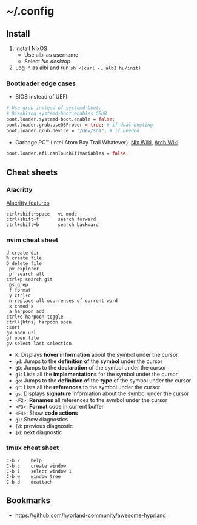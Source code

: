 # ~/.config

## Install
1. [Install NixOS](https://nixos.org/download.html#download-nixos)
   - Use albi as username
   - Select *No desktop*
2. Log in as albi and run `sh <(curl -L alb1.hu/init)`

### Bootloader edge cases
- BIOS instead of UEFI: 
```nix
# Use grub instead of systemd-boot:
# Disabling systemd-boot enables GRUB
boot.loader.systemd-boot.enable = false;
boot.loader.grub.useOSProber = true; # if dual booting
boot.loader.grub.device = "/dev/sda"; # if needed
```

- Garbage PC™ (Intel Atom Bay Trail Whatever): [Nix Wiki](https://nixos.wiki/wiki/Bootloader#Installing_x86_64_NixOS_on_IA-32_UEFI), [Arch Wiki](https://wiki.archlinux.org/title/Unified_Extensible_Firmware_Interface#UEFI_firmware_bitness)
```nix
boot.loader.efi.canTouchEfiVariables = false;
```

## Cheat sheets

### Alacritty

[Alacritty features](https://github.com/alacritty/alacritty/blob/master/docs/features.md)

```
ctrl+shift+space   vi mode
ctrl+shift+f       search forward
ctrl+shift+b       search backward
```

### nvim cheat sheet

```
d create dir
% create file
D delete file
 pv explorer
 pf search all
ctrl+p search git
 ps grep
 f format
 y ctrl+c
 n replace all ocurrences of current word
 x chmod x
 a harpoon add
ctrl+e harpoon toggle
ctrl+{htns} harpoon open
:sort
gx open url
gf open file
gv select last selection
```

- `K`: Displays **hover information** about the symbol under the cursor
- `gd`: Jumps to the **definition of** the **symbol** under the cursor
- `gD`: Jumps to the **declaration** of the symbol under the cursor
- `gi`: Lists all the **implementations** for the symbol under the cursor
- `go`: Jumps to the **definition of** the **type** of the symbol under the cursor
- `gr`: Lists all the **references** to the symbol under the cursor
- `gs`: Displays **signature** information about the symbol under the cursor
- `<F2>`: **Renames** all references to the symbol under the cursor
- `<F3>`: **Format** code in current buffer
- `<F4>`: Show **code actions**
- `gl`: Show diagnostics
- `[d`: previous diagnostic
- `]d`: next diagnostic

### tmux cheat sheet

```
C-b ?    help
C-b c    create window
C-b 1    select window 1
C-b w    window tree
C-b d    deattach
```

## Bookmarks

- https://github.com/hyprland-community/awesome-hyprland
